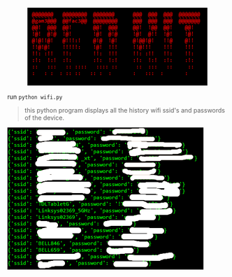 <p align = "center"> <img src="/redkit.png"/> </p>

run `python wifi.py`

> this python program displays all the history wifi ssid's and passwords of the device.

![](/ssid.png)

